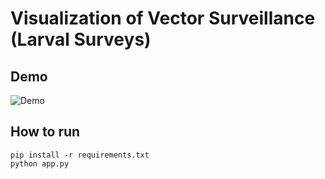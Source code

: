 # Visualization of Vector Surveillance (Larval Surveys)

## Demo
![Demo ](doc/demo.gif  "demo")
## How to run
```
pip install -r requirements.txt
python app.py
```